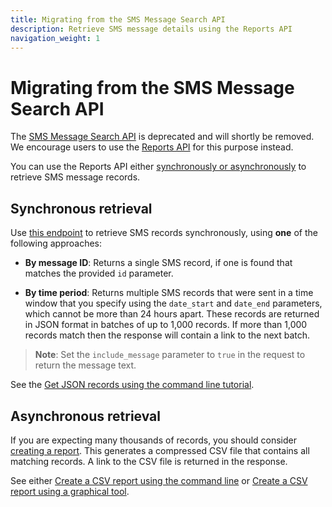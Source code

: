 ```yaml
---
title: Migrating from the SMS Message Search API
description: Retrieve SMS message details using the Reports API
navigation_weight: 1
---
```


# Migrating from the SMS Message Search API

The [SMS Message Search API](/api/developer/messages) is deprecated and will shortly be removed. We encourage users to use the [Reports API](/reports/overview) for this purpose instead.

You can use the Reports API either [synchronously or asynchronously](/reports/overview#synchronous-and-asynchronous-operation) to retrieve SMS message records. 

## Synchronous retrieval

Use [this endpoint](/api/reports#get-records) to retrieve SMS records synchronously, using **one** of the following approaches:

* **By message ID**: Returns a single SMS record, if one is found that matches the provided `id` parameter.

* **By time period**: Returns multiple SMS records that were sent in a time window that you specify using the `date_start` and `date_end` parameters, which cannot be more than 24 hours apart. These records are returned in JSON format in batches of up to 1,000 records. If more than 1,000 records match then the response will contain a link to the next batch.

> **Note**: Set the `include_message` parameter to `true` in the request to return the message text.

See the [Get JSON records using the command line tutorial](/reports/tutorials/get-json-records-cli/reports/get-json-records).

## Asynchronous retrieval

If you are expecting many thousands of records, you should consider [creating a report](/api/reports#create-async-report). This generates a compressed CSV file that contains all matching records. A link to the CSV file is returned in the response.

See either [Create a CSV report using the command line](/reports/tutorials/create-and-retrieve-a-report) or [Create a CSV report using a graphical tool](/reports/tutorials/create-report-using-graphical-tools).

